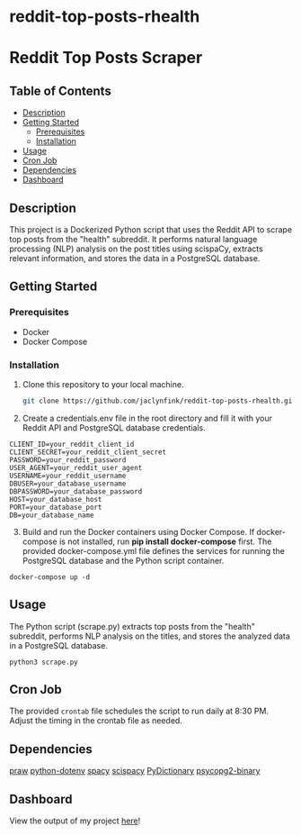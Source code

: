 # reddit-top-posts-rhealth

# Reddit Top Posts Scraper

## Table of Contents

- [Description](#description)
- [Getting Started](#getting-started)
  - [Prerequisites](#prerequisites)
  - [Installation](#installation)
- [Usage](#usage)
- [Cron Job](#cron-job)
- [Dependencies](#dependencies)
- [Dashboard](#dashboard)

## Description

This project is a Dockerized Python script that uses the Reddit API to scrape top posts from the "health" subreddit. It performs natural language processing (NLP) analysis on the post titles using scispaCy, extracts relevant information, and stores the data in a PostgreSQL database.

## Getting Started

### Prerequisites

- Docker
- Docker Compose

### Installation

1. Clone this repository to your local machine.

   ```sh
   git clone https://github.com/jaclynfink/reddit-top-posts-rhealth.git
   ```

2. Create a credentials.env file in the root directory and fill it with your Reddit API and PostgreSQL database credentials.
```
CLIENT_ID=your_reddit_client_id
CLIENT_SECRET=your_reddit_client_secret
PASSWORD=your_reddit_password
USER_AGENT=your_reddit_user_agent
USERNAME=your_reddit_username
DBUSER=your_database_username
DBPASSWORD=your_database_password
HOST=your_database_host
PORT=your_database_port
DB=your_database_name
```

3. Build and run the Docker containers using Docker Compose. If docker-compose is not installed, run **pip install docker-compose** first. The provided docker-compose.yml file defines the services for running the PostgreSQL database and the Python script container.
```
docker-compose up -d
```

## Usage
The Python script (scrape.py) extracts top posts from the "health" subreddit, performs NLP analysis on the titles, and stores the analyzed data in a PostgreSQL database.
```
python3 scrape.py
```

## Cron Job
The provided `crontab` file schedules the script to run daily at 8:30 PM. Adjust the timing in the crontab file as needed.

## Dependencies
[praw](https://praw.readthedocs.io/en/stable/)
[python-dotenv](https://pypi.org/project/python-dotenv/)
[spacy](https://spacy.io/)
[scispacy](https://pypi.org/project/scispacy/)
[PyDictionary](https://pypi.org/project/PyDictionary/)
[psycopg2-binary](https://chat.openai.com/#:~:text=PyDictionary-,psycopg2%2Dbinary,-Docker%20Compose)

## Dashboard
View the output of my project [here](https://lookerstudio.google.com/reporting/00ad07d9-4231-4b82-9f08-0a8e04b7bcfb)!




